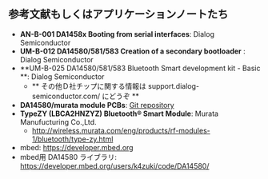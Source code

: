## 参考文献もしくはアプリケーションノートたち
* **AN-B-001 DA1458x Booting from serial interfaces**: Dialog Semiconductor
* **UM-B-012 DA14580/581/583 Creation of a secondary bootloader** : Dialog Semiconductor
* **UM-B-025 DA14580/581/583 Bluetooth Smart development kit - Basic **: Dialog Semiconductor
    * ** その他Ｄ社チップに関する情報は support.dialog-semiconductor.com/ にどうぞ **
* **DA14580/murata module PCBs**: [Git repository](github.com/K4zuki/da14580)
* **TypeZY (LBCA2HNZYZ) Bluetooth® Smart Module**: Murata Manufucturing Co.,Ltd.
    * http://wireless.murata.com/eng/products/rf-modules-1/bluetooth/type-zy.html
* mbed: https://developer.mbed.org
* mbed用 DA14580 ライブラリ: https://developer.mbed.org/users/k4zuki/code/DA14580/
